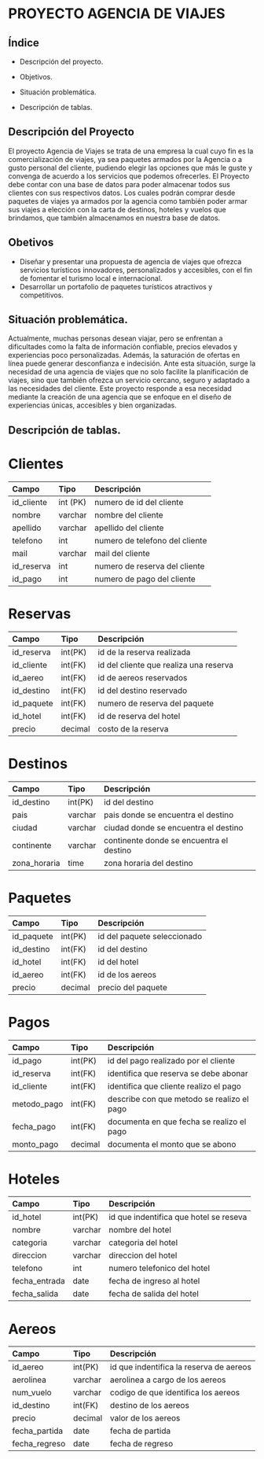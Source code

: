 # PROYECTO AGENCIA DE VIAJES

## Índice

- Descripción del proyecto.

- Objetivos.

- Situación problemática.

- Descripción de tablas.

## Descripción del Proyecto

El proyecto Agencia de Viajes se trata de una empresa la cual cuyo fin es la comercialización de
viajes, ya sea paquetes armados por la Agencia o a gusto personal del cliente, pudiendo elegir
las opciones que más le guste y convenga de acuerdo a los servicios que podemos ofrecerles.
El Proyecto debe contar con una base de datos para poder almacenar todos sus clientes con
sus respectivos datos. Los cuales podrán comprar desde paquetes de viajes ya armados por la
agencia como también poder armar sus viajes a elección con la carta de destinos, hoteles y
vuelos que brindamos, que también almacenamos en nuestra base de datos.

## Obetivos

- Diseñar y presentar una propuesta de agencia de viajes que ofrezca servicios turísticos innovadores, personalizados y accesibles, con el fin de fomentar el turismo local e internacional.
- Desarrollar un portafolio de paquetes turísticos atractivos y competitivos.

## Situación problemática.

Actualmente, muchas personas desean viajar, pero se enfrentan a dificultades como la falta de información confiable, precios elevados y experiencias poco personalizadas. Además, la saturación de ofertas en línea puede generar desconfianza e indecisión. Ante esta situación, surge la necesidad de una agencia de viajes que no solo facilite la planificación de viajes, sino que también ofrezca un servicio cercano, seguro y adaptado a las necesidades del cliente. Este proyecto responde a esa necesidad mediante la creación de una agencia que se enfoque en el diseño de experiencias únicas, accesibles y bien organizadas.

## Descripción de tablas.

# Clientes

| Campo      | Tipo     | Descripción                    |
| :--------- | :------- | :----------------------------- |
| id_cliente | int (PK) | numero de id del cliente       |
| nombre     | varchar  | nombre del cliente             |
| apellido   | varchar  | apellido del cliente           |
| telefono   | int      | numero de telefono del cliente |
| mail       | varchar  | mail del cliente               |
| id_reserva | int      | numero de reserva del cliente  |
| id_pago    | int      | numero de pago del cliente     |

# Reservas

| Campo      | Tipo    | Descripción                            |
| :--------- | :------ | :------------------------------------- |
| id_reserva | int(PK) | id de la reserva realizada             |
| id_cliente | int(FK) | id del cliente que realiza una reserva |
| id_aereo   | int(FK) | id de aereos reservados                |
| id_destino | int(FK) | id del destino reservado               |
| id_paquete | int(FK) | numero de reserva del paquete          |
| id_hotel   | int(FK) | id de reserva del hotel                |
| precio     | decimal | costo de la reserva                    |

# Destinos

| Campo        | Tipo    | Descripción                              |
| :----------- | :------ | :--------------------------------------- |
| id_destino   | int(PK) | id del destino                           |
| pais         | varchar | pais donde se encuentra el destino       |
| ciudad       | varchar | ciudad donde se encuentra el destino     |
| continente   | varchar | continente donde se encuentra el destino |
| zona_horaria | time    | zona horaria del destino                 |

# Paquetes

| Campo      | Tipo    | Descripción                 |
| :--------- | :------ | :-------------------------- |
| id_paquete | int(PK) | id del paquete seleccionado |
| id_destino | int(FK) | id del destino              |
| id_hotel   | int(FK) | id del hotel                |
| id_aereo   | int(FK) | id de los aereos            |
| precio     | decimal | precio del paquete          |

# Pagos

| Campo       | Tipo    | Descripción                                |
| :---------- | :------ | :----------------------------------------- |
| id_pago     | int(PK) | id del pago realizado por el cliente       |
| id_reserva  | int(FK) | identifica que reserva se debe abonar      |
| id_cliente  | int(FK) | identifica que cliente realizo el pago     |
| metodo_pago | int(FK) | describe con que metodo se realizo el pago |
| fecha_pago  | int(FK) | documenta en que fecha se realizo el pago  |
| monto_pago  | decimal | documenta el monto que se abono            |

# Hoteles

| Campo         | Tipo    | Descripción                            |
| :------------ | :------ | :------------------------------------- |
| id_hotel      | int(PK) | id que indentifica que hotel se reseva |
| nombre        | varchar | nombre del hotel                       |
| categoria     | varchar | categoria del hotel                    |
| direccion     | varchar | direccion del hotel                    |
| telefono      | int     | numero telefonico del hotel            |
| fecha_entrada | date    | fecha de ingreso al hotel              |
| fecha_salida  | date    | fecha de salida del hotel              |

# Aereos

| Campo         | Tipo    | Descripción                             |
| :------------ | :------ | :-------------------------------------- |
| id_aereo      | int(PK) | id que indentifica la reserva de aereos |
| aerolinea     | varchar | aerolinea a cargo de los aereos         |
| num_vuelo     | varchar | codigo de que identifica los aereos     |
| id_destino    | int(FK) | destino de los aereos                   |
| precio        | decimal | valor de los aereos                     |
| fecha_partida | date    | fecha de partida                        |
| fecha_regreso | date    | fecha de regreso                        |
